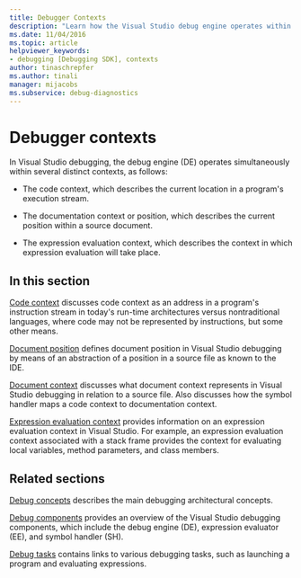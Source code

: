 ```yaml
---
title: Debugger Contexts
description: "Learn how the Visual Studio debug engine operates within distinct contexts: code context, documentation context or position, and expression evaluation context."
ms.date: 11/04/2016
ms.topic: article
helpviewer_keywords:
- debugging [Debugging SDK], contexts
author: tinaschrepfer
ms.author: tinali
manager: mijacobs
ms.subservice: debug-diagnostics
---
```

# Debugger contexts

In Visual Studio debugging, the debug engine (DE) operates simultaneously within several distinct contexts, as follows:

- The code context, which describes the current location in a program's execution stream.

- The documentation context or position, which describes the current position within a source document.

- The expression evaluation context, which describes the context in which expression evaluation will take place.

## In this section

[Code context](../../extensibility/debugger/code-context.md) discusses code context as an address in a program's instruction stream in today's run-time architectures versus nontraditional languages, where code may not be represented by instructions, but some other means.

 [Document position](../../extensibility/debugger/document-position.md) defines document position in Visual Studio debugging by means of an abstraction of a position in a source file as known to the IDE.

 [Document context](../../extensibility/debugger/document-context.md) discusses what document context represents in Visual Studio debugging in relation to a source file. Also discusses how the symbol handler maps a code context to documentation context.

 [Expression evaluation context](../../extensibility/debugger/expression-evaluation-context.md) provides information on an expression evaluation context in Visual Studio. For example, an expression evaluation context associated with a stack frame provides the context for evaluating local variables, method parameters, and class members.

## Related sections

[Debug concepts](../../extensibility/debugger/debugger-concepts.md) describes the main debugging architectural concepts.

 [Debug components](../../extensibility/debugger/debugger-components.md) provides an overview of the Visual Studio debugging components, which include the debug engine (DE), expression evaluator (EE), and symbol handler (SH).

 [Debug tasks](../../extensibility/debugger/debugging-tasks.md) contains links to various debugging tasks, such as launching a program and evaluating expressions.
